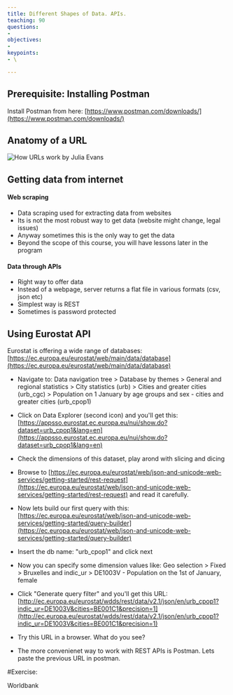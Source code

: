 ```yaml
---
title: Different Shapes of Data. APIs.
teaching: 90
questions:
-
objectives:
- 
keypoints:
- \

---
```



## Prerequisite: Installing Postman 

Install Postman from here: [https://www.postman.com/downloads/](https://www.postman.com/downloads/)


## Anatomy of a URL 

![How URLs work by Julia Evans](https://pbs.twimg.com/media/ECA-PX3XsAAdaOs?format=jpg&name=large)


## Getting data from internet

#### Web scraping
* Data scraping used for extracting data from websites
* Its is not the most robust way to get data (website might change, legal issues)
* Anyway sometimes this is the only way to get the data
* Beyond the scope of this course, you will have lessons later in the program

#### Data through APIs
* Right way to offer data
* Instead of a webpage, server returns a flat file in various formats (csv, json etc)
* Simplest way is REST
* Sometimes is password protected




## Using Eurostat API

Eurostat is offering a wide range of databases: [https://ec.europa.eu/eurostat/web/main/data/database](https://ec.europa.eu/eurostat/web/main/data/database)


* Navigate to: Data navigation tree > Database by themes > General and regional statistics	> City statistics (urb) > Cities and greater cities (urb_cgc) > Population on 1 January by age groups and sex - cities and greater cities (urb_cpop1)

* Click on Data Explorer (second icon) and you'll get this: [https://appsso.eurostat.ec.europa.eu/nui/show.do?dataset=urb_cpop1&lang=en](https://appsso.eurostat.ec.europa.eu/nui/show.do?dataset=urb_cpop1&lang=en)

* Check the dimensions of this dataset, play arond with slicing and dicing

* Browse to [https://ec.europa.eu/eurostat/web/json-and-unicode-web-services/getting-started/rest-request](https://ec.europa.eu/eurostat/web/json-and-unicode-web-services/getting-started/rest-request) and read it carefully.

* Now lets build our first query with this: [https://ec.europa.eu/eurostat/web/json-and-unicode-web-services/getting-started/query-builder](https://ec.europa.eu/eurostat/web/json-and-unicode-web-services/getting-started/query-builder)

* Insert the db name: "urb_cpop1" and click next

* Now you can specify some dimension values like: Geo selection > Fixed > Bruxelles and indic_ur > DE1003V - Population on the 1st of January, female

* Click "Generate query filter" and you'll get this URL: [http://ec.europa.eu/eurostat/wdds/rest/data/v2.1/json/en/urb_cpop1?indic_ur=DE1003V&cities=BE001C1&precision=1](http://ec.europa.eu/eurostat/wdds/rest/data/v2.1/json/en/urb_cpop1?indic_ur=DE1003V&cities=BE001C1&precision=1)

* Try this URL in a browser. What do you see?

* The more convenienet way to work with REST APIs is Postman. Lets paste the previous URL in postman.



#Exercise:

Worldbank







